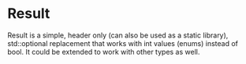 # Result
Result is a simple, header only (can also be used as a static library), std::optional replacement that works with int values (enums) instead of bool.
It could be extended to work with other types as well.